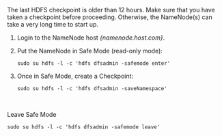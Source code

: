 





The last HDFS checkpoint is older than 12 hours. Make sure that you have taken a checkpoint before proceeding. Otherwise, the NameNode(s) can take a very long time to start up.

1. Login to the NameNode host  *{namenode.host.com}*.

2. Put the NameNode in Safe Mode (read-only mode):

   ```
   sudo su hdfs -l -c 'hdfs dfsadmin -safemode enter'
   ```

3. Once in Safe Mode, create a Checkpoint:

   ```
   sudo su hdfs -l -c 'hdfs dfsadmin -saveNamespace'
   ```

   ​




Leave Safe Mode

```
sudo su hdfs -l -c 'hdfs dfsadmin -safemode leave'
```

